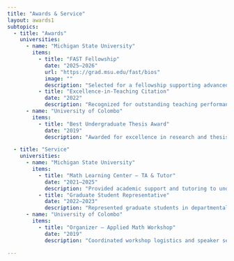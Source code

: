 ```yaml
---
title: "Awards & Service"
layout: awards1
subtopics:
  - title: "Awards"
    universities:
      - name: "Michigan State University"
        items:
          - title: "FAST Fellowship"
            date: "2025–2026"
            url: "https://grad.msu.edu/fast/bios"
            image: ""
            description: "Selected for a fellowship supporting advanced research in mathematics."
          - title: "Excellence-in-Teaching Citation"
            date: "2022"
            description: "Recognized for outstanding teaching performance and student engagement."
      - name: "University of Colombo"
        items:
          - title: "Best Undergraduate Thesis Award"
            date: "2019"
            description: "Awarded for excellence in research and thesis presentation."

  - title: "Service"
    universities:
      - name: "Michigan State University"
        items:
          - title: "Math Learning Center – TA & Tutor"
            date: "2021–2025"
            description: "Provided academic support and tutoring to undergraduate students."
          - title: "Graduate Student Representative"
            date: "2022–2023"
            description: "Represented graduate students in departmental meetings."
      - name: "University of Colombo"
        items:
          - title: "Organizer – Applied Math Workshop"
            date: "2019"
            description: "Coordinated workshop logistics and speaker sessions."

---
```


